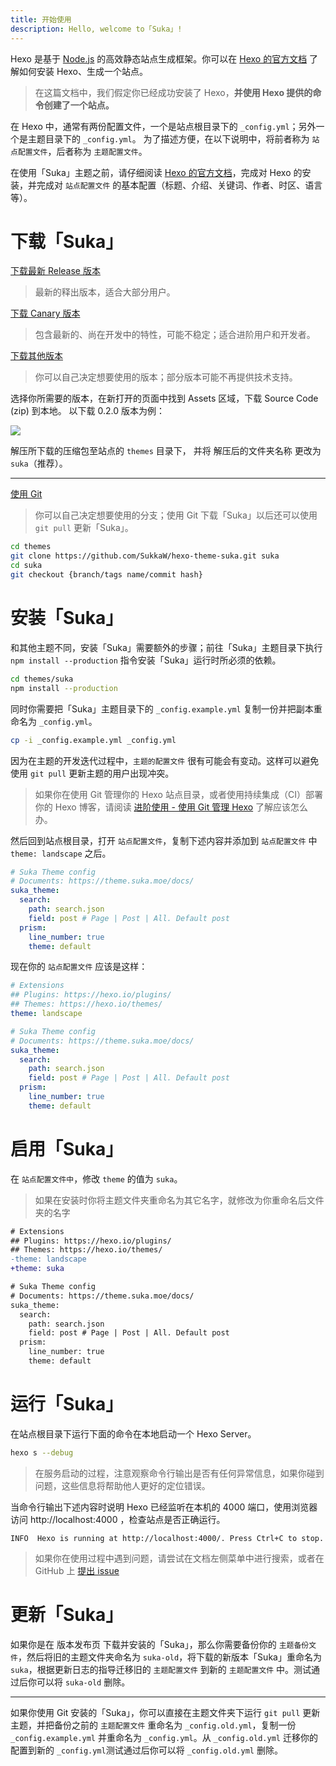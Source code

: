 ```yaml
---
title: 开始使用
description: Hello, welcome to「Suka」!
---
```


Hexo 是基于 [Node.js](https://nodejs.org/) 的高效静态站点生成框架。你可以在 [Hexo 的官方文档](https://hexo.io/zh-cn/docs/) 了解如何安装 Hexo、生成一个站点。

> 在这篇文档中，我们假定你已经成功安装了 Hexo，**并使用 Hexo 提供的命令创建了一个站点。**

在 Hexo 中，通常有两份配置文件，一个是站点根目录下的 `_config.yml`；另外一个是主题目录下的 `_config.yml`。 为了描述方便，在以下说明中，将前者称为 `站点配置文件`，后者称为 `主题配置文件`。

在使用「Suka」主题之前，请仔细阅读 [Hexo 的官方文档](https://hexo.io/zh-cn/docs/)，完成对 Hexo 的安装，并完成对 `站点配置文件` 的基本配置（标题、介绍、关键词、作者、时区、语言等）。

# 下载「Suka」

[下载最新 Release 版本](https://github.com/SukkaW/hexo-theme-suka/releases/latest)

> 最新的释出版本，适合大部分用户。

[下载 Canary 版本](https://github.com/SukkaW/hexo-theme-suka/archive/canary.zip)

> 包含最新的、尚在开发中的特性，可能不稳定；适合进阶用户和开发者。

[下载其他版本](https://github.com/SukkaW/hexo-theme-suka/releases)

> 你可以自己决定想要使用的版本；部分版本可能不再提供技术支持。

选择你所需要的版本，在新打开的页面中找到 Assets 区域，下载 Source Code (zip) 到本地。
以下载 0.2.0 版本为例：

![](/docs/assets/img/download-suka.png)

解压所下载的压缩包至站点的 `themes` 目录下， 并将 解压后的文件夹名称 更改为 `suka`（推荐）。

----

[使用 Git](https://github.com/SukkaW/hexo-theme-suka)

> 你可以自己决定想要使用的分支；使用 Git 下载「Suka」以后还可以使用 `git pull` 更新「Suka」。

```bash
cd themes
git clone https://github.com/SukkaW/hexo-theme-suka.git suka
cd suka
git checkout {branch/tags name/commit hash}
```

# 安装「Suka」

和其他主题不同，安装「Suka」需要额外的步骤；前往「Suka」主题目录下执行 `npm install --production` 指令安装「Suka」运行时所必须的依赖。

```bash
cd themes/suka
npm install --production
```

同时你需要把「Suka」主题目录下的 `_config.example.yml` 复制一份并把副本重命名为 `_config.yml`。

```bash
cp -i _config.example.yml _config.yml
```

因为在主题的开发迭代过程中，`主题的配置文件` 很有可能会有变动。这样可以避免使用 `git pull` 更新主题的用户出现冲突。

> 如果你在使用 Git 管理你的 Hexo 站点目录，或者使用持续集成（CI）部署你的 Hexo 博客，请阅读 [进阶使用 - 使用 Git 管理 Hexo](http://localhost:4000/docs/expert/#%E4%BD%BF%E7%94%A8-Git-%E7%AE%A1%E7%90%86-Hexo) 了解应该怎么办。

然后回到站点根目录，打开 `站点配置文件`，复制下述内容并添加到 `站点配置文件` 中 `theme: landscape` 之后。

```yaml
# Suka Theme config
# Documents: https://theme.suka.moe/docs/
suka_theme:
  search:
    path: search.json
    field: post # Page | Post | All. Default post
  prism:
    line_number: true
    theme: default
```

现在你的 `站点配置文件` 应该是这样：

```yaml
# Extensions
## Plugins: https://hexo.io/plugins/
## Themes: https://hexo.io/themes/
theme: landscape

# Suka Theme config
# Documents: https://theme.suka.moe/docs/
suka_theme:
  search:
    path: search.json
    field: post # Page | Post | All. Default post
  prism:
    line_number: true
    theme: default
```

# 启用「Suka」

在 `站点配置文件中`，修改 `theme` 的值为 `suka`。

>如果在安装时你将主题文件夹重命名为其它名字，就修改为你重命名后文件夹的名字

```diff
# Extensions
## Plugins: https://hexo.io/plugins/
## Themes: https://hexo.io/themes/
-theme: landscape
+theme: suka

# Suka Theme config
# Documents: https://theme.suka.moe/docs/
suka_theme:
  search:
    path: search.json
    field: post # Page | Post | All. Default post
  prism:
    line_number: true
    theme: default
```

# 运行「Suka」

在站点根目录下运行下面的命令在本地启动一个 Hexo Server。

```bash
hexo s --debug
```

> 在服务启动的过程，注意观察命令行输出是否有任何异常信息，如果你碰到问题，这些信息将帮助他人更好的定位错误。

当命令行输出下述内容时说明 Hexo 已经监听在本机的 4000 端口，使用浏览器访问 http://localhost:4000 ，检查站点是否正确运行。

```
INFO  Hexo is running at http://localhost:4000/. Press Ctrl+C to stop.
```

> 如果你在使用过程中遇到问题，请尝试在文档左侧菜单中进行搜索，或者在 GitHub 上 [提出 issue](https://github.com/SukkaW/hexo-theme-suka/issues/new)

# 更新「Suka」

如果你是在 版本发布页 下载并安装的「Suka」，那么你需要备份你的 `主题备份文件`，然后将旧的主题文件夹命名为 `suka-old`，将下载的新版本「Suka」重命名为 `suka`，根据更新日志的指导迁移旧的 `主题配置文件` 到新的 `主题配置文件` 中。测试通过后你可以将 `suka-old` 删除。

----

如果你使用 Git 安装的「Suka」，你可以直接在主题文件夹下运行 `git pull` 更新主题，并把备份之前的 `主题配置文件` 重命名为 `_config.old.yml`，复制一份 `_config.example.yml` 并重命名为 `_config.yml`。从 `_config.old.yml` 迁移你的配置到新的 `_config.yml`测试通过后你可以将 `_config.old.yml` 删除。